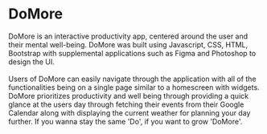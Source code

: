 # DoMore

DoMore is an interactive productivity app, centered around the user and their mental well-being. DoMore was built 
using Javascript, CSS, HTML, Bootstrap with supplemental applications such as Figma and Photoshop to design the UI.
<br>
<br>
Users of DoMore can easily navigate through the application with all of the functionalities being on a single page
similar to a homescreen with widgets. DoMore prioritizes productivity and well being through providing a quick glance 
at the users day through fetching their events from their Google Calendar along with displaying the current
weather for planning your day further. If you wanna stay the same 'Do', if you want to grow 'DoMore'.
